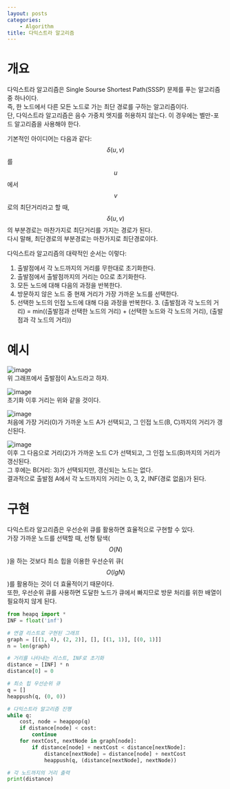 ```yaml
---
layout: posts
categories:
    - Algorithm
title: 다익스트라 알고리즘
---
```


# 개요
다익스트라 알고리즘은 Single Sourse Shortest Path(SSSP) 문제를 푸는 알고리즘 중 하나이다.  
즉, 한 노드에서 다른 모든 노드로 가는 최단 경로를 구하는 알고리즘이다.  
단, 다익스트라 알고리즘은 음수 가중치 엣지를 허용하지 않는다. 이 경우에는 벨만-포드 알고리즘을 사용해야 한다.

기본적인 아이디어는 다음과 같다:  
$$\delta(u, v)$$를 $$u$$에서 $$v$$로의 최단거리라고 할 때, $$\delta (u, v)$$의 부분경로는 마찬가지로 최단거리를 가지는 경로가 된다.  
다시 말해, 최단경로의 부분경로는 마찬가지로 최단경로이다.

다익스트라 알고리즘의 대략적인 순서는 이렇다:  
1. 출발점에서 각 노드까지의 거리를 무한대로 초기화한다.  
2. 출발점에서 출발점까지의 거리는 0으로 초기화한다.  
3. 모든 노드에 대해 다음의 과정을 반복한다.  
  1. 방문하지 않은 노드 중 현재 거리가 가장 가까운 노드를 선택한다.  
  2. 선택한 노드의 인접 노드에 대해 다음 과정을 반복한다.
    3. (출발점과 각 노드의 거리) = min((출발점과 선택한 노드의 거리) + (선택한 노드와 각 노드의 거리), (출발점과 각 노드의 거리))



# 예시
![image](https://user-images.githubusercontent.com/81351829/212799049-945292fa-5b40-4dbf-b458-3aabbe58c2bf.png)  
위 그래프에서 출발점이 A노드라고 하자.

![image](https://user-images.githubusercontent.com/81351829/212799970-4007d60f-619c-4249-abc5-fa7c8ef323e9.png)  
초기화 이후 거리는 위와 같을 것이다.

![image](https://user-images.githubusercontent.com/81351829/212800058-1badd14b-ccf3-42a3-8e7b-6b2a1ce16158.png)  
처음에 가장 거리(0)가 가까운 노드 A가 선택되고, 그 인접 노드(B, C)까지의 거리가 갱신된다.

![image](https://user-images.githubusercontent.com/81351829/212800203-56840a0f-152a-4918-a4e8-b6f74f0ede67.png)  
이후 그 다음으로 거리(2)가 가까운 노드 C가 선택되고, 그 인접 노드(B)까지의 거리가 갱신된다.  
그 후에는 B(거리: 3)가 선택되지만, 갱신되는 노드는 없다.  
결과적으로 출발점 A에서 각 노드까지의 거리는 0, 3, 2, INF(경로 없음)가 된다.



# 구현
다익스트라 알고리즘은 우선순위 큐를 활용하면 효율적으로 구현할 수 있다.  
가장 가까운 노드를 선택할 때, 선형 탐색($$O(N)$$)을 하는 것보다 최소 힙을 이용한 우선순위 큐($$O(lgN)$$)를 활용하는 것이 더 효율적이기 때문이다.  
또한, 우선순위 큐를 사용하면 도달한 노드가 큐에서 빠지므로 방문 처리를 위한 배열이 필요하지 않게 된다.

```python
from heapq import *
INF = float('inf')

# 연결 리스트로 구현된 그래프
graph = [[(1, 4), (2, 2)], [], [(1, 1)], [(0, 1)]]
n = len(graph)

# 거리를 나타내는 리스트, INF로 초기화
distance = [INF] * n
distance[0] = 0

# 최소 힙 우선순위 큐
q = []
heappush(q, (0, 0))

# 다익스트라 알고리즘 진행
while q:
    cost, node = heappop(q)
    if distance[node] < cost:
        continue
    for nextCost, nextNode in graph[node]:
        if distance[node] + nextCost < distance[nextNode]:
            distance[nextNode] = distance[node] + nextCost
            heappush(q, (distance[nextNode], nextNode))

# 각 노드까지의 거리 출력
print(distance)
```
